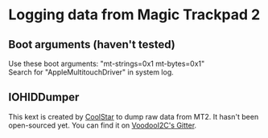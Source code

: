 # Logging data from Magic Trackpad 2

## Boot arguments (haven't tested)
Use these boot arguments: "mt-strings=0x1 mt-bytes=0x1"  
Search for "AppleMultitouchDriver" in system log.

## IOHIDDumper
This kext is created by [CoolStar](https://github.com/coolstar) to dump raw data from MT2. It hasn't been open-sourced yet. You  can find it on [VoodooI2C's Gitter](https://gitter.im/alexandred/VoodooI2C).

